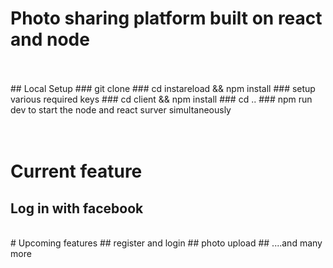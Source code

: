 # Photo sharing platform built on react and node
<br/>
<br/>
## Local Setup
### git clone
### cd instareload && npm install 
### setup various required keys 
### cd client && npm install
### cd ..
### npm run dev to start the node and react surver simultaneously
<br/>
<br/>
<br/>

# Current feature
## Log in with facebook

<br/>
# Upcoming features
## register and login
## photo upload
## ....and many more



